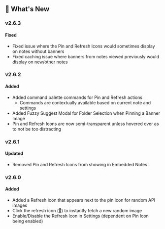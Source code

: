 ## 🎉 What's New

### v2.6.3
#### Fixed
- Fixed issue where the Pin and Refresh Icons would sometimes display on notes without banners
- Fixed caching issue where banners from notes viewed previously would display on new/other notes

### v2.6.2

#### Added
- Added command palette commands for Pin and Refresh actions
  - Commands are contextually available based on current note and settings
- Added Fuzzy Suggest Modal for Folder Selection when Pinning a Banner Image
- Pin and Refresh Icons are now semi-transparent unless hovered over as to not be too distracting

### v2.6.1

#### Updated
- Removed Pin and Refresh Icons from showing in Embedded Notes

### v2.6.0

#### Added
- Added a Refresh Icon that appears next to the pin icon for random API images
- Click the refresh icon (🔄) to instantly fetch a new random image
- Enable/Disable the Refresh Icon in Settings (dependent on Pin Icon being enabled)
